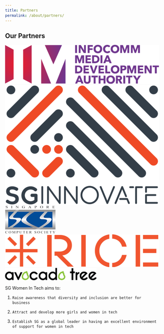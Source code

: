 ```yaml
---
title: Partners
permalink: /about/partners/
---
```

<h2>Our Partners</h2>
<div class="row padding--bottom">
  <div class="col"><img src="/images/imda.png"/></div>
</div>
<div class="row padding--bottom">
  <div class="col"><img src="/images/sgi.png"/></div>
</div>
<div class="row padding--bottom">
  <div class="col"><img src="/images/sg-com-so.jpg"/></div>
</div>
<div class="row padding--bottom">
  <div class="col"><img src="/images/rice.jpg"/></div>
</div>
<div class="row padding--bottom">
  <div class="col"><img src="/images/atd.png"/></div>
</div>

SG Women In Tech aims to:

1.     Raise awareness that diversity and inclusion are better for business

2.     Attract and develop more girls and women in tech

3.     Establish SG as a global leader in having an excellent environment of support for women in tech
